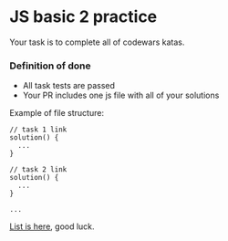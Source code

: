 # JS basic 2 practice

Your task is to complete all of codewars katas.


### Definition of done

* All task tests are passed
* Your PR includes one js file with all of your solutions

Example of file structure:
```
// task 1 link
solution() {
  ...
}

// task 2 link
solution() {
  ...
}

...
```
[List is here](https://docs.google.com/document/d/1-a743qOYHvs7UPTM7ltDIlx_VvJX1C3rym4swDI7zRo/edit?usp=sharing), good luck.

